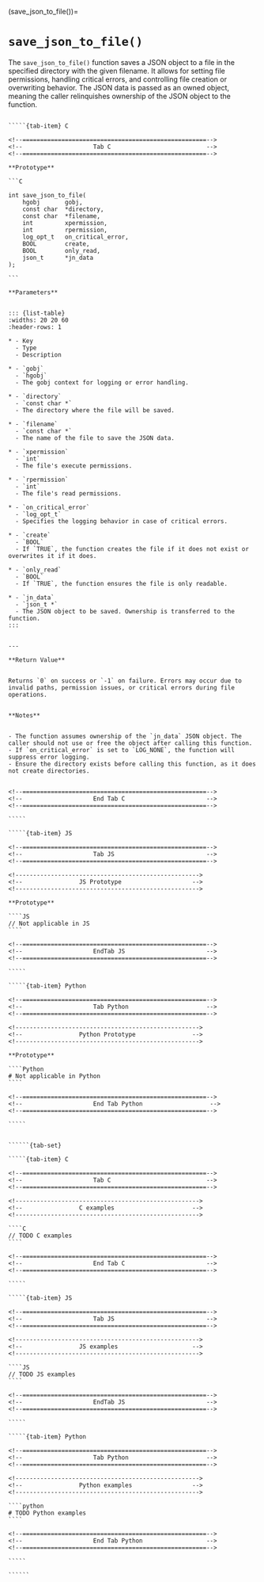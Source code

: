 <!-- ============================================================== -->
(save_json_to_file())=
# `save_json_to_file()`
<!-- ============================================================== -->


The `save_json_to_file()` function saves a JSON object to a file in the specified directory with the given filename. 
It allows for setting file permissions, handling critical errors, and controlling file creation or overwriting behavior. 
The JSON data is passed as an owned object, meaning the caller relinquishes ownership of the JSON object to the function.


<!------------------------------------------------------------>
<!--                    Prototypes                          -->
<!------------------------------------------------------------>

``````{tab-set}

`````{tab-item} C

<!--====================================================-->
<!--                    Tab C                           -->
<!--====================================================-->

**Prototype**

```C

int save_json_to_file(
    hgobj       gobj,
    const char  *directory,
    const char  *filename,
    int         xpermission,
    int         rpermission,
    log_opt_t   on_critical_error,
    BOOL        create,
    BOOL        only_read,
    json_t      *jn_data
);

```

**Parameters**


::: {list-table}
:widths: 20 20 60
:header-rows: 1

* - Key
  - Type
  - Description

* - `gobj`
  - `hgobj`
  - The gobj context for logging or error handling.

* - `directory`
  - `const char *`
  - The directory where the file will be saved.

* - `filename`
  - `const char *`
  - The name of the file to save the JSON data.

* - `xpermission`
  - `int`
  - The file's execute permissions.

* - `rpermission`
  - `int`
  - The file's read permissions.

* - `on_critical_error`
  - `log_opt_t`
  - Specifies the logging behavior in case of critical errors.

* - `create`
  - `BOOL`
  - If `TRUE`, the function creates the file if it does not exist or overwrites it if it does.

* - `only_read`
  - `BOOL`
  - If `TRUE`, the function ensures the file is only readable.

* - `jn_data`
  - `json_t *`
  - The JSON object to be saved. Ownership is transferred to the function.
:::


---

**Return Value**


Returns `0` on success or `-1` on failure. Errors may occur due to invalid paths, permission issues, or critical errors during file operations.


**Notes**


- The function assumes ownership of the `jn_data` JSON object. The caller should not use or free the object after calling this function.
- If `on_critical_error` is set to `LOG_NONE`, the function will suppress error logging.
- Ensure the directory exists before calling this function, as it does not create directories.


<!--====================================================-->
<!--                    End Tab C                       -->
<!--====================================================-->

`````

`````{tab-item} JS

<!--====================================================-->
<!--                    Tab JS                          -->
<!--====================================================-->

<!---------------------------------------------------->
<!--                JS Prototype                    -->
<!---------------------------------------------------->

**Prototype**

````JS
// Not applicable in JS
````

<!--====================================================-->
<!--                    EndTab JS                       -->
<!--====================================================-->

`````

`````{tab-item} Python

<!--====================================================-->
<!--                    Tab Python                      -->
<!--====================================================-->

<!---------------------------------------------------->
<!--                Python Prototype                -->
<!---------------------------------------------------->

**Prototype**

````Python
# Not applicable in Python
````

<!--====================================================-->
<!--                    End Tab Python                   -->
<!--====================================================-->

`````

``````

<!------------------------------------------------------------>
<!--                    Examples                            -->
<!------------------------------------------------------------>

```````{dropdown} Examples

``````{tab-set}

`````{tab-item} C

<!--====================================================-->
<!--                    Tab C                           -->
<!--====================================================-->

<!---------------------------------------------------->
<!--                C examples                      -->
<!---------------------------------------------------->

````C
// TODO C examples
````

<!--====================================================-->
<!--                    End Tab C                       -->
<!--====================================================-->

`````

`````{tab-item} JS

<!--====================================================-->
<!--                    Tab JS                          -->
<!--====================================================-->

<!---------------------------------------------------->
<!--                JS examples                     -->
<!---------------------------------------------------->

````JS
// TODO JS examples
````

<!--====================================================-->
<!--                    EndTab JS                       -->
<!--====================================================-->

`````

`````{tab-item} Python

<!--====================================================-->
<!--                    Tab Python                      -->
<!--====================================================-->

<!---------------------------------------------------->
<!--                Python examples                 -->
<!---------------------------------------------------->

````python
# TODO Python examples
````

<!--====================================================-->
<!--                    End Tab Python                  -->
<!--====================================================-->

`````

``````

```````

